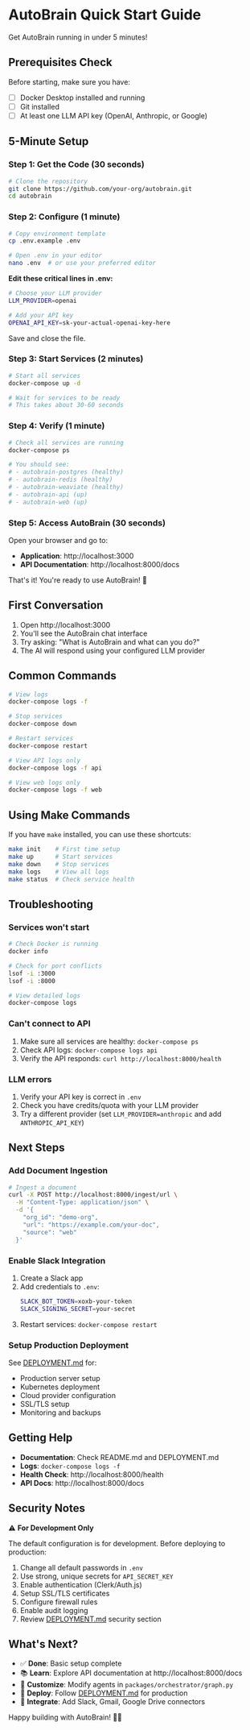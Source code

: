 # AutoBrain Quick Start Guide

Get AutoBrain running in under 5 minutes!

## Prerequisites Check

Before starting, make sure you have:
- [ ] Docker Desktop installed and running
- [ ] Git installed
- [ ] At least one LLM API key (OpenAI, Anthropic, or Google)

## 5-Minute Setup

### Step 1: Get the Code (30 seconds)

```bash
# Clone the repository
git clone https://github.com/your-org/autobrain.git
cd autobrain
```

### Step 2: Configure (1 minute)

```bash
# Copy environment template
cp .env.example .env

# Open .env in your editor
nano .env  # or use your preferred editor
```

**Edit these critical lines in .env:**

```bash
# Choose your LLM provider
LLM_PROVIDER=openai

# Add your API key
OPENAI_API_KEY=sk-your-actual-openai-key-here
```

Save and close the file.

### Step 3: Start Services (2 minutes)

```bash
# Start all services
docker-compose up -d

# Wait for services to be ready
# This takes about 30-60 seconds
```

### Step 4: Verify (1 minute)

```bash
# Check all services are running
docker-compose ps

# You should see:
# - autobrain-postgres (healthy)
# - autobrain-redis (healthy)
# - autobrain-weaviate (healthy)
# - autobrain-api (up)
# - autobrain-web (up)
```

### Step 5: Access AutoBrain (30 seconds)

Open your browser and go to:
- **Application**: http://localhost:3000
- **API Documentation**: http://localhost:8000/docs

That's it! You're ready to use AutoBrain! 🎉

## First Conversation

1. Open http://localhost:3000
2. You'll see the AutoBrain chat interface
3. Try asking: "What is AutoBrain and what can you do?"
4. The AI will respond using your configured LLM provider

## Common Commands

```bash
# View logs
docker-compose logs -f

# Stop services
docker-compose down

# Restart services
docker-compose restart

# View API logs only
docker-compose logs -f api

# View web logs only
docker-compose logs -f web
```

## Using Make Commands

If you have `make` installed, you can use these shortcuts:

```bash
make init    # First time setup
make up      # Start services
make down    # Stop services
make logs    # View all logs
make status  # Check service health
```

## Troubleshooting

### Services won't start

```bash
# Check Docker is running
docker info

# Check for port conflicts
lsof -i :3000
lsof -i :8000

# View detailed logs
docker-compose logs
```

### Can't connect to API

1. Make sure all services are healthy: `docker-compose ps`
2. Check API logs: `docker-compose logs api`
3. Verify the API responds: `curl http://localhost:8000/health`

### LLM errors

1. Verify your API key is correct in `.env`
2. Check you have credits/quota with your LLM provider
3. Try a different provider (set `LLM_PROVIDER=anthropic` and add `ANTHROPIC_API_KEY`)

## Next Steps

### Add Document Ingestion

```bash
# Ingest a document
curl -X POST http://localhost:8000/ingest/url \
  -H "Content-Type: application/json" \
  -d '{
    "org_id": "demo-org",
    "url": "https://example.com/your-doc",
    "source": "web"
  }'
```

### Enable Slack Integration

1. Create a Slack app
2. Add credentials to `.env`:
   ```bash
   SLACK_BOT_TOKEN=xoxb-your-token
   SLACK_SIGNING_SECRET=your-secret
   ```
3. Restart services: `docker-compose restart`

### Setup Production Deployment

See [DEPLOYMENT.md](DEPLOYMENT.md) for:
- Production server setup
- Kubernetes deployment
- Cloud provider configuration
- SSL/TLS setup
- Monitoring and backups

## Getting Help

- **Documentation**: Check README.md and DEPLOYMENT.md
- **Logs**: `docker-compose logs -f`
- **Health Check**: http://localhost:8000/health
- **API Docs**: http://localhost:8000/docs

## Security Notes

⚠️ **For Development Only**

The default configuration is for development. Before deploying to production:

1. Change all default passwords in `.env`
2. Use strong, unique secrets for `API_SECRET_KEY`
3. Enable authentication (Clerk/Auth.js)
4. Setup SSL/TLS certificates
5. Configure firewall rules
6. Enable audit logging
7. Review [DEPLOYMENT.md](DEPLOYMENT.md) security section

## What's Next?

- ✅ **Done**: Basic setup complete
- 📚 **Learn**: Explore API documentation at http://localhost:8000/docs
- 🔧 **Customize**: Modify agents in `packages/orchestrator/graph.py`
- 🚀 **Deploy**: Follow [DEPLOYMENT.md](DEPLOYMENT.md) for production
- 🤝 **Integrate**: Add Slack, Gmail, Google Drive connectors

Happy building with AutoBrain! 🧠✨
